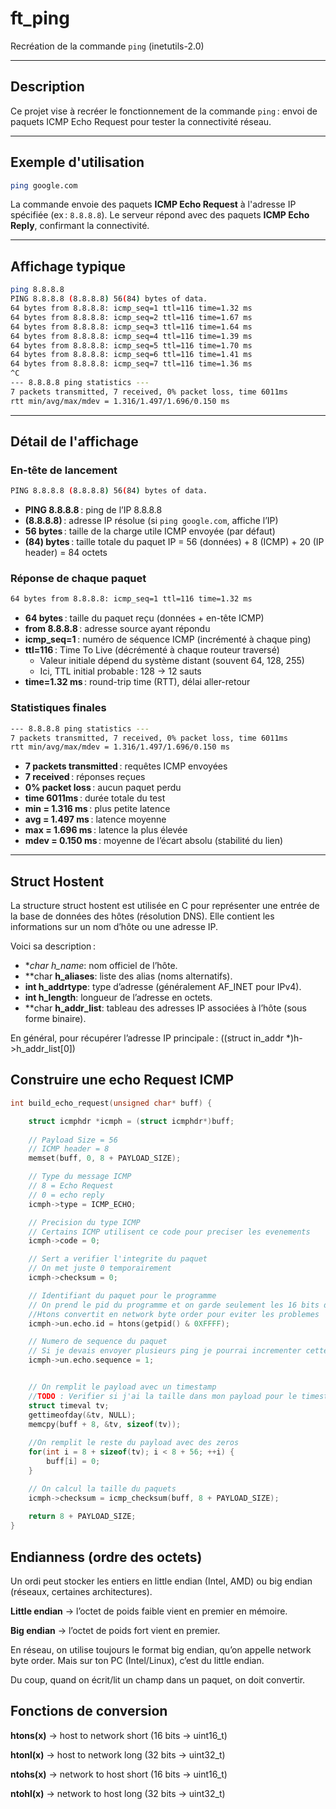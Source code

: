 
# ft_ping

Recréation de la commande `ping` (inetutils-2.0)

---

## Description

Ce projet vise à recréer le fonctionnement de la commande `ping` : envoi de paquets ICMP Echo Request pour tester la connectivité réseau.

---

## Exemple d'utilisation

```bash
ping google.com
```

La commande envoie des paquets **ICMP Echo Request** à l'adresse IP spécifiée (ex : `8.8.8.8`). Le serveur répond avec des paquets **ICMP Echo Reply**, confirmant la connectivité.

---

## Affichage typique

```bash
ping 8.8.8.8
PING 8.8.8.8 (8.8.8.8) 56(84) bytes of data.
64 bytes from 8.8.8.8: icmp_seq=1 ttl=116 time=1.32 ms
64 bytes from 8.8.8.8: icmp_seq=2 ttl=116 time=1.67 ms
64 bytes from 8.8.8.8: icmp_seq=3 ttl=116 time=1.64 ms
64 bytes from 8.8.8.8: icmp_seq=4 ttl=116 time=1.39 ms
64 bytes from 8.8.8.8: icmp_seq=5 ttl=116 time=1.70 ms
64 bytes from 8.8.8.8: icmp_seq=6 ttl=116 time=1.41 ms
64 bytes from 8.8.8.8: icmp_seq=7 ttl=116 time=1.36 ms
^C
--- 8.8.8.8 ping statistics ---
7 packets transmitted, 7 received, 0% packet loss, time 6011ms
rtt min/avg/max/mdev = 1.316/1.497/1.696/0.150 ms
```

---

## Détail de l'affichage

### En-tête de lancement

```bash
PING 8.8.8.8 (8.8.8.8) 56(84) bytes of data.
```

- **PING 8.8.8.8** : ping de l’IP 8.8.8.8
- **(8.8.8.8)** : adresse IP résolue (si `ping google.com`, affiche l’IP)
- **56 bytes** : taille de la charge utile ICMP envoyée (par défaut)
- **(84) bytes** : taille totale du paquet IP = 56 (données) + 8 (ICMP) + 20 (IP header) = 84 octets

### Réponse de chaque paquet

```bash
64 bytes from 8.8.8.8: icmp_seq=1 ttl=116 time=1.32 ms
```

- **64 bytes** : taille du paquet reçu (données + en-tête ICMP)
- **from 8.8.8.8** : adresse source ayant répondu
- **icmp_seq=1** : numéro de séquence ICMP (incrémenté à chaque ping)
- **ttl=116** : Time To Live (décrémenté à chaque routeur traversé)
	- Valeur initiale dépend du système distant (souvent 64, 128, 255)
	- Ici, TTL initial probable : 128 → 12 sauts
- **time=1.32 ms** : round-trip time (RTT), délai aller-retour

### Statistiques finales

```bash
--- 8.8.8.8 ping statistics ---
7 packets transmitted, 7 received, 0% packet loss, time 6011ms
rtt min/avg/max/mdev = 1.316/1.497/1.696/0.150 ms
```

- **7 packets transmitted** : requêtes ICMP envoyées
- **7 received** : réponses reçues
- **0% packet loss** : aucun paquet perdu
- **time 6011ms** : durée totale du test
- **min = 1.316 ms** : plus petite latence
- **avg = 1.497 ms** : latence moyenne
- **max = 1.696 ms** : latence la plus élevée
- **mdev = 0.150 ms** : moyenne de l’écart absolu (stabilité du lien)

---

## Struct Hostent

La structure struct hostent est utilisée en C pour représenter une entrée de la base de données des hôtes (résolution DNS). Elle contient les informations sur un nom d’hôte ou une adresse IP.

Voici sa description :

- **char *h_name**: nom officiel de l’hôte.
- **char **h_aliases**: liste des alias (noms alternatifs).
- **int h_addrtype**: type d’adresse (généralement AF_INET pour IPv4).
- **int h_length**: longueur de l’adresse en octets.
- **char **h_addr_list**: tableau des adresses IP associées à l’hôte (sous forme binaire).

En général, pour récupérer l’adresse IP principale :
((struct in_addr *)h->h_addr_list[0])

## Construire une echo Request ICMP
```c
int build_echo_request(unsigned char* buff) {

	struct icmphdr *icmph = (struct icmphdr*)buff;
	
	// Payload Size = 56
	// ICMP header = 8
	memset(buff, 0, 8 + PAYLOAD_SIZE);

	// Type du message ICMP 
	// 8 = Echo Request 
	// 0 = echo reply
	icmph->type = ICMP_ECHO;

	// Precision du type ICMP
	// Certains ICMP utilisent ce code pour preciser les evenements
	icmph->code = 0;

	// Sert a verifier l'integrite du paquet
	// On met juste 0 temporairement
	icmph->checksum = 0;

	// Identifiant du paquet pour le programme
	// On prend le pid du programme et on garde seulement les 16 bits de poids faible
	//Htons convertit en network byte order pour eviter les problemes
	icmph->un.echo.id = htons(getpid() & 0XFFFF);

	// Numero de sequence du paquet
	// Si je devais envoyer plusieurs ping je pourrai incrementer cette valeur
	icmph->un.echo.sequence = 1;


	// On remplit le payload avec un timestamp
	//TODO : Verifier si j'ai la taille dans mon payload pour le timestamp
	struct timeval tv;
	gettimeofday(&tv, NULL);
	memcpy(buff + 8, &tv, sizeof(tv));
	
	//On remplit le reste du payload avec des zeros
	for(int i = 8 + sizeof(tv); i < 8 + 56; ++i) {
		buff[i] = 0;
	}

	// On calcul la taille du paquets
	icmph->checksum = icmp_checksum(buff, 8 + PAYLOAD_SIZE);
	
	return 8 + PAYLOAD_SIZE;
}
```

## Endianness (ordre des octets)

Un ordi peut stocker les entiers en little endian (Intel, AMD) ou big endian (réseaux, certaines architectures).

**Little endian** → l’octet de poids faible vient en premier en mémoire.

**Big endian** → l’octet de poids fort vient en premier.

En réseau, on utilise toujours le format big endian, qu’on appelle network byte order.
Mais sur ton PC (Intel/Linux), c’est du little endian.

Du coup, quand on écrit/lit un champ dans un paquet, on doit convertir.

## Fonctions de conversion

**htons(x)** → host to network short (16 bits → uint16_t)

**htonl(x)** → host to network long (32 bits → uint32_t)

**ntohs(x)** → network to host short (16 bits → uint16_t)

**ntohl(x)** → network to host long (32 bits → uint32_t)